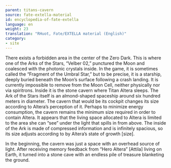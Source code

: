 ```yaml
---
parent: titans-cavern
source: fate-extella-material
id: encyclopedia-of-fate-extella
language: en
weight: 23
translation: "RHuot, Fate/EXTELLA material (English)"
category:
- site
---
```


There exists a forbidden area in the center of the Zero Dark.
This is where one of the Arks of the Stars, “Velber 02,” punctured the Moon and coalesced with the photonic crystals inside.
In the game, it is sometimes called the “Fragment of the Umbral Star,” but to be precise, it is a starship, deeply buried beneath the Moon’s surface following a crash landing.
It is currently impossible to remove from the Moon Cell, neither physically nor via spiritrons.
Inside it is the stone cavern where Titan Altera sleeps.
The Ark of the Stars itself is an almond-shaped spaceship around six hundred meters in diameter. The cavern that would be its cockpit changes its size according to Altera’s perception of it.
Perhaps to minimize energy consumption, the cavern remains the minimum size required in order to contain Altera.
It appears that the living space allocated to Altera is limited to the area she can “see” under the light that spills in from above.
The inside of the Ark is made of compressed information and is infinitely spacious, so its size adjusts according to by Altera’s state of growth [size].

In the beginning, the cavern was just a space with an overhead source of light. After receiving memory feedback from “Hero Altera” [Attila] living on Earth, it turned into a stone cave with an endless pile of treasure blanketing the ground.
